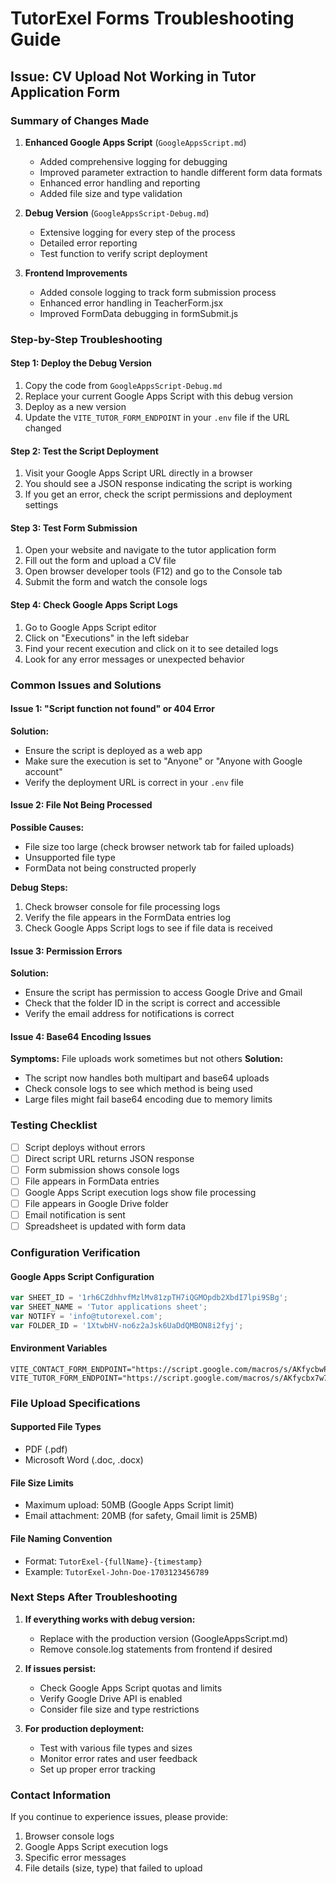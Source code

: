 # TutorExel Forms Troubleshooting Guide

## Issue: CV Upload Not Working in Tutor Application Form

### Summary of Changes Made

1. **Enhanced Google Apps Script** (`GoogleAppsScript.md`)
   - Added comprehensive logging for debugging
   - Improved parameter extraction to handle different form data formats
   - Enhanced error handling and reporting
   - Added file size and type validation

2. **Debug Version** (`GoogleAppsScript-Debug.md`)
   - Extensive logging for every step of the process
   - Detailed error reporting
   - Test function to verify script deployment

3. **Frontend Improvements**
   - Added console logging to track form submission process
   - Enhanced error handling in TeacherForm.jsx
   - Improved FormData debugging in formSubmit.js

### Step-by-Step Troubleshooting

#### Step 1: Deploy the Debug Version
1. Copy the code from `GoogleAppsScript-Debug.md`
2. Replace your current Google Apps Script with this debug version
3. Deploy as a new version
4. Update the `VITE_TUTOR_FORM_ENDPOINT` in your `.env` file if the URL changed

#### Step 2: Test the Script Deployment
1. Visit your Google Apps Script URL directly in a browser
2. You should see a JSON response indicating the script is working
3. If you get an error, check the script permissions and deployment settings

#### Step 3: Test Form Submission
1. Open your website and navigate to the tutor application form
2. Fill out the form and upload a CV file
3. Open browser developer tools (F12) and go to the Console tab
4. Submit the form and watch the console logs

#### Step 4: Check Google Apps Script Logs
1. Go to Google Apps Script editor
2. Click on "Executions" in the left sidebar
3. Find your recent execution and click on it to see detailed logs
4. Look for any error messages or unexpected behavior

### Common Issues and Solutions

#### Issue 1: "Script function not found" or 404 Error
**Solution:** 
- Ensure the script is deployed as a web app
- Make sure the execution is set to "Anyone" or "Anyone with Google account"
- Verify the deployment URL is correct in your `.env` file

#### Issue 2: File Not Being Processed
**Possible Causes:**
- File size too large (check browser network tab for failed uploads)
- Unsupported file type
- FormData not being constructed properly

**Debug Steps:**
1. Check browser console for file processing logs
2. Verify the file appears in the FormData entries log
3. Check Google Apps Script logs to see if file data is received

#### Issue 3: Permission Errors
**Solution:**
- Ensure the script has permission to access Google Drive and Gmail
- Check that the folder ID in the script is correct and accessible
- Verify the email address for notifications is correct

#### Issue 4: Base64 Encoding Issues
**Symptoms:** File uploads work sometimes but not others
**Solution:**
- The script now handles both multipart and base64 uploads
- Check console logs to see which method is being used
- Large files might fail base64 encoding due to memory limits

### Testing Checklist

- [ ] Script deploys without errors
- [ ] Direct script URL returns JSON response
- [ ] Form submission shows console logs
- [ ] File appears in FormData entries
- [ ] Google Apps Script execution logs show file processing
- [ ] File appears in Google Drive folder
- [ ] Email notification is sent
- [ ] Spreadsheet is updated with form data

### Configuration Verification

#### Google Apps Script Configuration
```javascript
var SHEET_ID = '1rh6CZdhhvfMzlMv81zpTH7iQGMOpdb2XbdI7lpi9SBg';
var SHEET_NAME = 'Tutor applications sheet';
var NOTIFY = 'info@tutorexel.com';
var FOLDER_ID = '1XtwbHV-no6z2aJsk6UaDdQMBON8i2fyj';
```

#### Environment Variables
```
VITE_CONTACT_FORM_ENDPOINT="https://script.google.com/macros/s/AKfycbwPO0tlfrS7M6VRqMwYycBQYALZb6tLf2eLtSabazE1nHthcNuKypHo657X6CHkxEK0/exec"
VITE_TUTOR_FORM_ENDPOINT="https://script.google.com/macros/s/AKfycbx7w7KiAqDKOVAhc4qYceK2g73Fsw3mAYZAF5vlNY2rNWseuQCmyybrzd40AKdfY3KT/exec"
```

### File Upload Specifications

#### Supported File Types
- PDF (.pdf)
- Microsoft Word (.doc, .docx)

#### File Size Limits
- Maximum upload: 50MB (Google Apps Script limit)
- Email attachment: 20MB (for safety, Gmail limit is 25MB)

#### File Naming Convention
- Format: `TutorExel-{fullName}-{timestamp}`
- Example: `TutorExel-John-Doe-1703123456789`

### Next Steps After Troubleshooting

1. **If everything works with debug version:**
   - Replace with the production version (GoogleAppsScript.md)
   - Remove console.log statements from frontend if desired

2. **If issues persist:**
   - Check Google Apps Script quotas and limits
   - Verify Google Drive API is enabled
   - Consider file size and type restrictions

3. **For production deployment:**
   - Test with various file types and sizes
   - Monitor error rates and user feedback
   - Set up proper error tracking

### Contact Information

If you continue to experience issues, please provide:
1. Browser console logs
2. Google Apps Script execution logs
3. Specific error messages
4. File details (size, type) that failed to upload